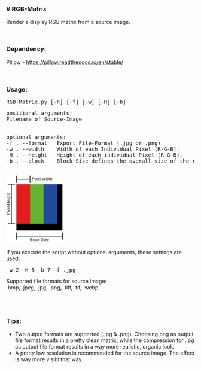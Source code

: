 <h3># RGB-Matrix</h3><p>Render a display RGB matrix from a source image.</p>
<br><h3>Dependency:</h3>
<p>Pillow - <a href="https://pillow.readthedocs.io/en/stable/">https://pillow.readthedocs.io/en/stable/</a></p>
<br><h3>Usage:</h3>
<pre>RGB-Matrix.py [-h] [-f] [-w] [-H] [-b]</pre>
<pre>positional arguments:
Filename of Source-Image
<br>
optional arguments:
-f , --format   Export File-Format (.jpg or .png)
-w , --width    Width of each Individual Pixel (R-G-B).
-H , --height   Height of each individual Pixel (R-G-B).
-b , --block    Block-Size defines the overall size of the repeated Pixel-Pattern.</pre>
<br>
<img src="info.png" width="30%">
<br>
<p>If you execute the script without optional arguments, these settings are used:</p>
<pre>-w 2 -H 5 -b 7 -f .jpg</pre>
<p>Supported file formats for source image:<br>.bmp, .jpeg, .jpg, .png, .tiff, .tif, .webp</p><br>
<br><h3>Tips:</h3>
<ul><li>Two output formats are supported (.jpg & .png). Choosing png as output file format results in a pretty clean matrix, while the compression for .jpg as output file format results in a way more realistic, organic look.</li><li>A pretty low resolution is recommended for the source image. The effect is way more visibl that way.</li></ul>
